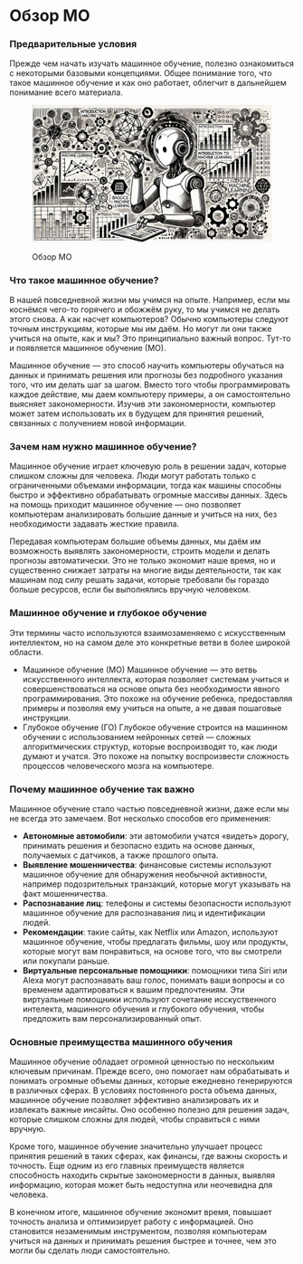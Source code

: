 # Обзор МО

### Предварительные условия&#x20;

Прежде чем начать изучать машинное обучение, полезно ознакомиться с некоторыми базовыми концепциями. Общее понимание того, что такое машинное обучение и как оно работает, облегчит в дальнейшем понимание всего материала.

<div align="left"><figure><img src="../../.gitbook/assets/ml-overview-min.png" alt="" width="563"><figcaption><p>Обзор МО</p></figcaption></figure></div>

### Что такое машинное обучение?&#x20;

В нашей повседневной жизни мы учимся на опыте. Например, если мы коснёмся чего-то горячего и обожжём руку, то мы учимся не делать этого снова. А как насчет компьютеров? Обычно компьютеры следуют точным инструкциям, которые мы им даём. Но могут ли они также учиться на опыте, как и мы? Это принципиально важный вопрос. Тут-то и появляется машинное обучение (МО).&#x20;

Машинное обучение — это способ научить компьютеры обучаться на данных и принимать решения или прогнозы без подробного указания того, что им делать шаг за шагом. Вместо того чтобы программировать каждое действие, мы даем компьютеру примеры, а он самостоятельно выясняет закономерности. Изучив эти закономерности, компьютер может затем использовать их в будущем для принятия решений, связанных с получением новой информации.

### Зачем нам нужно машинное обучение?&#x20;

Машинное обучение играет ключевую роль в решении задач, которые слишком сложны для человека. Люди могут работать только с ограниченными объемами информации, тогда как машины способны быстро и эффективно обрабатывать огромные массивы данных. Здесь на помощь приходит машинное обучение — оно позволяет компьютерам анализировать большие данные и учиться на них, без необходимости задавать жесткие правила.&#x20;

Передавая компьютерам большие объемы данных, мы даём им возможность выявлять закономерности, строить модели и делать прогнозы автоматически. Это не только экономит наше время, но и существенно снижает затраты на многие виды деятельности, так как машинам под силу решать задачи, которые требовали бы гораздо больше ресурсов, если бы выполнялись вручную человеком.

### Машинное обучение и глубокое обучение&#x20;

Эти термины часто используются взаимозаменяемо с искусственным интеллектом, но на самом деле это конкретные ветви в более широкой области.&#x20;

* Машинное обучение (МО) Машинное обучение — это ветвь искусственного интеллекта, которая позволяет системам учиться и совершенствоваться на основе опыта без необходимости явного программирования. Это похоже на обучение ребенка, предоставляя примеры и позволяя ему учиться на опыте, а не давая пошаговые инструкции.&#x20;
* Глубокое обучение (ГО) Глубокое обучение строится на машинном обучении с использованием нейронных сетей — сложных алгоритмических структур, которые воспроизводят то, как люди думают и учатся. Это похоже на попытку воспроизвести сложность процессов человеческого мозга на компьютере.

### Почему машинное обучение так важно&#x20;

Машинное обучение стало частью повседневной жизни, даже если мы не всегда это замечаем. Вот несколько способов его применения:&#x20;

* **Автономные автомобили**: эти автомобили учатся «видеть» дорогу, принимать решения и безопасно ездить на основе данных, получаемых с датчиков, а также прошлого опыта.&#x20;
* **Выявление мошенничества**: финансовые системы используют машинное обучение для обнаружения необычной активности, например подозрительных транзакций, которые могут указывать на факт мошенничества.&#x20;
* **Распознавание лиц**: телефоны и системы безопасности используют машинное обучение для распознавания лиц и идентификации людей.&#x20;
* **Рекомендации**: такие сайты, как Netflix или Amazon, используют машинное обучение, чтобы предлагать фильмы, шоу или продукты, которые могут вам понравиться, на основе того, что вы смотрели или покупали раньше.
* **Виртуальные персональные помощники**: помощники типа Siri или Alexa могут распознавать ваш голос, понимать ваши вопросы и со временем адаптироваться к вашим предпочтениям. Эти виртуальные помощники используют сочетание исскуственного интелекта, машинного обучения и глубокого обучения, чтобы предложить вам персонализированный опыт.

### Основные преимущества машинного обучения&#x20;

Машинное обучение обладает огромной ценностью по нескольким ключевым причинам. Прежде всего, оно помогает нам обрабатывать и понимать огромные объемы данных, которые ежедневно генерируются в различных сферах. В условиях постоянного роста объема данных, машинное обучение позволяет эффективно анализировать их и извлекать важные инсайты. Оно особенно полезно для решения задач, которые слишком сложны для людей, чтобы справиться с ними вручную.&#x20;

Кроме того, машинное обучение значительно улучшает процесс принятия решений в таких сферах, как финансы, где важны скорость и точность. Еще одним из его главных преимуществ является способность находить скрытые закономерности в данных, выявляя информацию, которая может быть недоступна или неочевидна для человека.

В конечном итоге, машинное обучение экономит время, повышает точность анализа и оптимизирует работу с информацией. Оно становится незаменимым инструментом, позволяя компьютерам учиться на данных и принимать решения быстрее и точнее, чем это могли бы сделать люди самостоятельно.
